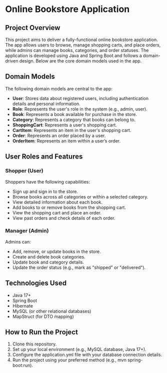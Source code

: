 # Online Bookstore Application

## Project Overview

This project aims to deliver a fully-functional online bookstore application.
The app allows users to browse, manage shopping carts, and place orders,
while admins can manage books, categories, and order statuses.
The application is developed using Java and Spring Boot and follows a domain-driven design.
Below are the core domain models used in the app.

## Domain Models

The following domain models are central to the app:

- **User**: Stores data about registered users, including authentication details and personal information.
- **Role**: Represents the user's role in the system (e.g., admin, user).
- **Book**: Represents a book available for purchase in the store.
- **Category**: Represents a category that books can belong to.
- **ShoppingCart**: Represents a user's shopping cart.
- **CartItem**: Represents an item in the user's shopping cart.
- **Order**: Represents an order placed by a user.
- **OrderItem**: Represents an item within a user’s order.

## User Roles and Features

### Shopper (User)

Shoppers have the following capabilities:

- Sign up and sign in to the store.
- Browse books across all categories or within a selected category.
- View detailed information about each book.
- Add books to or remove books from the shopping cart.
- View the shopping cart and place an order.
- View past orders and check details of each order.

### Manager (Admin)

Admins can:

- Add, remove, or update books in the store.
- Create and delete book categories.
- Update book and category details.
- Update the order status (e.g., mark as "shipped" or "delivered").

## Technologies Used

- Java 17+
- Spring Boot
- Hibernate
- MySQL (or other relational databases)
- MapStruct (for DTO mapping)

## How to Run the Project

1. Clone this repository.
2. Set up your local environment (e.g., MySQL database, Java 17+).
3. Configure the application.yml file with your database connection details.
4. Run the project using your preferred method (e.g., mvn spring-boot:run).
